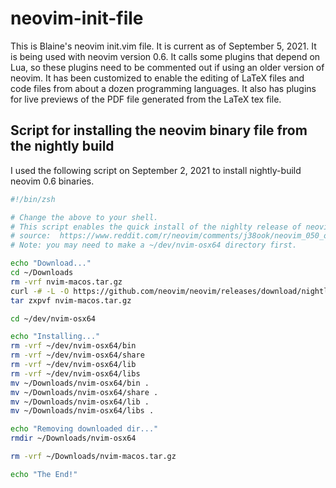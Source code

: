 # neovim-init-file

This is Blaine's neovim init.vim file.
It is current as of September 5, 2021.
It is being used with neovim version 0.6.
It calls some plugins that depend on Lua, so these plugins need to be commented out if using an older version of neovim.
It has been customized to enable the editing of LaTeX files and code files from about a dozen programming languages.
It also has plugins for live previews of the PDF file generated from the LaTeX tex file.

## Script for installing the neovim binary file from the nightly build

I used the following script on September 2, 2021 to install nightly-build neovim 0.6 binaries.

```bash
#!/bin/zsh

# Change the above to your shell.
# This script enables the quick install of the nighlty release of neovim. 
# source:  https://www.reddit.com/r/neovim/comments/j38ook/neovim_050_on_mac/
# Note: you may need to make a ~/dev/nvim-osx64 directory first.

echo "Download..."
cd ~/Downloads
rm -vrf nvim-macos.tar.gz
curl -# -L -O https://github.com/neovim/neovim/releases/download/nightly/nvim-macos.tar.gz
tar zxpvf nvim-macos.tar.gz

cd ~/dev/nvim-osx64

echo "Installing..."
rm -vrf ~/dev/nvim-osx64/bin
rm -vrf ~/dev/nvim-osx64/share
rm -vrf ~/dev/nvim-osx64/lib
rm -vrf ~/dev/nvim-osx64/libs
mv ~/Downloads/nvim-osx64/bin .
mv ~/Downloads/nvim-osx64/share .
mv ~/Downloads/nvim-osx64/lib .
mv ~/Downloads/nvim-osx64/libs .

echo "Removing downloaded dir..."
rmdir ~/Downloads/nvim-osx64

rm -vrf ~/Downloads/nvim-macos.tar.gz

echo "The End!"
```


